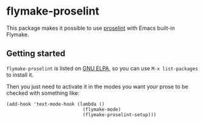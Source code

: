# flymake-proselint

This package makes it possible to use [proselint](http://proselint.com/) with Emacs built-in Flymake.

## Getting started

`flymake-proselint` is listed on [GNU ELPA](http://elpa.gnu.org/packages/flymake-proselint.html), so you can use `M-x list-packages` to
install it.

Then you just need to activate it in the modes you want your prose to be
checked with something like:

``` emacs-lisp
(add-hook 'text-mode-hook (lambda ()
                            (flymake-mode)
                            (flymake-proselint-setup)))
```

